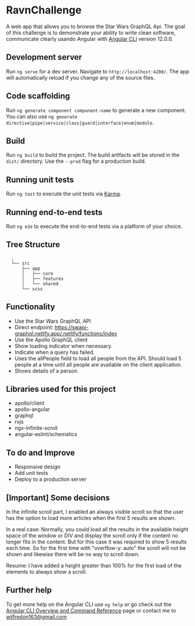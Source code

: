 # RavnChallenge

A web app that allows you to browse the Star Wars GraphQL Api. The goal of this challenge is to demonstrate your ability to write clean software, communicate clearly usando Angular with [Angular CLI](https://github.com/angular/angular-cli) version 12.0.0.

## Development server

Run `ng serve` for a dev server. Navigate to `http://localhost:4200/`. The app will automatically reload if you change any of the source files.

## Code scaffolding

Run `ng generate component component-name` to generate a new component. You can also use `ng generate directive|pipe|service|class|guard|interface|enum|module`.

## Build

Run `ng build` to build the project. The build artifacts will be stored in the `dist/` directory. Use the `--prod` flag for a production build.

## Running unit tests

Run `ng test` to execute the unit tests via [Karma](https://karma-runner.github.io).

## Running end-to-end tests

Run `ng e2e` to execute the end-to-end tests via a platform of your choice.

## Tree Structure

```
  .
  └── src
      ├── app
      │   ├── core
      │   ├── features
      │   └── shared
      └── scss
```

## Functionality

- Use the Star Wars GraphQL API
- Direct endpoint: https://swapi-graphql.netlify.app/.netlify/functions/index
- Use the Apollo GraphQL client
- Show loading indicator when necessary.
- Indicate when a query has failed.
- Uses the allPeople field to load all people from the API. Should load 5 people at a time until all people are available on the client application.
- Shows details of a person.

## Libraries used for this project

- apollo/client
- apollo-angular
- graphql
- rxjs
- ngx-infinite-scroll
- angular-eslint/schematics

## To do and Improve

- Responsive design
- Add unit tests
- Deploy to a production server

## [Important] Some decisions

In the infinite scroll part, I enabled an always visible scroll so that the user has the option to load more articles when the first 5 results are shown.

In a real case:
Normally, you could load all the results in the available height space of the window or DIV and display the scroll only if the content no longer fits in the content. But for this case it was required to show 5 results each time. So for the first time with "overflow-y: auto" the scroll will not be shown and likewise there will be no way to scroll down.

Resume:
I have added a height greater than 100% for the first load of the elements to always show a scroll.

## Further help

To get more help on the Angular CLI use `ng help` or go check out the [Angular CLI Overview and Command Reference](https://angular.io/cli) page or contact me to wilfredon163@gmail.com
